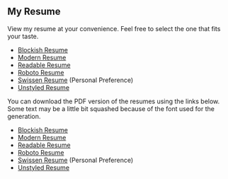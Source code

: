 ## My Resume

View my resume at your convenience. Feel free to select the one that fits your taste.

* [Blockish Resume](./blockish.html)
* [Modern Resume](./modern.html)
* [Readable Resume](./readable.html)
* [Roboto Resume](./roboto.html)
* [Swissen Resume](./swissen.html) (Personal Preference)
* [Unstyled Resume](./unstyled.html)

You can download the PDF version of the resumes using the links below. Some text may be a little bit squashed because of the font used for the generation.

* [Blockish Resume](./blockish.pdf)
* [Modern Resume](./modern.pdf)
* [Readable Resume](./readable.pdf)
* [Roboto Resume](./roboto.pdf)
* [Swissen Resume](./swissen.pdf) (Personal Preference)
* [Unstyled Resume](./unstyled.pdf)
